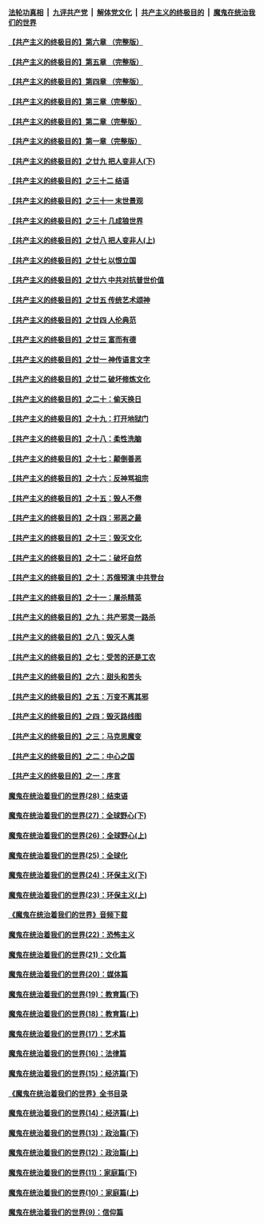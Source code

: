 ####  [法轮功真相](../../../../basic/blob/master/README.md?t=03070753) &nbsp;|&nbsp; [九评共产党](../../../../9ping.md/blob/master/README.md?t=03070753) &nbsp;|&nbsp; [解体党文化](../../../../jtdwh.md/blob/master/README.md?t=03070753)  &nbsp;|&nbsp; [共产主义的终极目的](../../../../gczydzjmd.md/blob/master/README.md?t=03070753) &nbsp;|&nbsp; [魔鬼在统治我们的世界](../../../../mgztzwmdsj.md/blob/master/README.md?t=03070753) 

#### [【共产主义的终极目的】第六章 （完整版）](../pages/nsc422/n11428913.md?t=03070753) 

#### [【共产主义的终极目的】第五章 （完整版）](../pages/nsc422/n11428912.md?t=03070753) 

#### [【共产主义的终极目的】第四章 （完整版）](../pages/nsc422/n11428907.md?t=03070753) 

#### [【共产主义的终极目的】第三章（完整版）](../pages/nsc422/n11428848.md?t=03070753) 

#### [【共产主义的终极目的】第二章（完整版）](../pages/nsc422/n11428831.md?t=03070753) 

#### [【共产主义的终极目的】第一章（完整版）](../pages/nsc422/n11417651.md?t=03070753) 

#### [【共产主义的终极目的】之廿九 把人变非人(下)](../pages/nsc422/n11344140.md?t=03070753) 

#### [【共产主义的终极目的】之三十二 结语](../pages/nsc422/n11360535.md?t=03070753) 

#### [【共产主义的终极目的】之三十一 末世景观](../pages/nsc422/n11351129.md?t=03070753) 

#### [【共产主义的终极目的】之三十 几成狼世界](../pages/nsc422/n11348280.md?t=03070753) 

#### [【共产主义的终极目的】之廿八 把人变非人(上)](../pages/nsc422/n11340492.md?t=03070753) 

#### [【共产主义的终极目的】之廿七 以恨立国](../pages/nsc422/n11336944.md?t=03070753) 

#### [【共产主义的终极目的】之廿六 中共对抗普世价值](../pages/nsc422/n11324785.md?t=03070753) 

#### [【共产主义的终极目的】之廿五 传统艺术颂神](../pages/nsc422/n11296396.md?t=03070753) 

#### [【共产主义的终极目的】之廿四 人伦典范](../pages/nsc422/n11296397.md?t=03070753) 

#### [【共产主义的终极目的】之廿三 富而有德](../pages/nsc422/n11283598.md?t=03070753) 

#### [【共产主义的终极目的】之廿一 神传语言文字](../pages/nsc422/n11263265.md?t=03070753) 

#### [【共产主义的终极目的】之廿二 破坏修炼文化](../pages/nsc422/n11245728.md?t=03070753) 

#### [【共产主义的终极目的】之二十：偷天换日](../pages/nsc422/n11238846.md?t=03070753) 

#### [【共产主义的终极目的】之十九：打开地狱门](../pages/nsc422/n11206376.md?t=03070753) 

#### [【共产主义的终极目的】之十八：柔性洗脑](../pages/nsc422/n11199994.md?t=03070753) 

#### [【共产主义的终极目的】之十七：颠倒善恶](../pages/nsc422/n11179782.md?t=03070753) 

#### [【共产主义的终极目的】之十六：反神骂祖宗](../pages/nsc422/n11166798.md?t=03070753) 

#### [【共产主义的终极目的】之十五：毁人不倦](../pages/nsc422/n11166792.md?t=03070753) 

#### [【共产主义的终极目的】之十四：邪恶之最](../pages/nsc422/n11150249.md?t=03070753) 

#### [【共产主义的终极目的】之十三：毁灭文化](../pages/nsc422/n11135227.md?t=03070753) 

#### [【共产主义的终极目的】之十二：破坏自然](../pages/nsc422/n11135214.md?t=03070753) 

#### [【共产主义的终极目的】之十：苏俄预演 中共登台](../pages/nsc422/n11118424.md?t=03070753) 

#### [【共产主义的终极目的】之十一：屠杀精英](../pages/nsc422/n11118442.md?t=03070753) 

#### [【共产主义的终极目的】之九：共产邪灵一路杀](../pages/nsc422/n11114139.md?t=03070753) 

#### [【共产主义的终极目的】之八：毁灭人类](../pages/nsc422/n11108503.md?t=03070753) 

#### [【共产主义的终极目的】之七：受苦的还是工农](../pages/nsc422/n11101809.md?t=03070753) 

#### [【共产主义的终极目的】之六：甜头和苦头](../pages/nsc422/n11096971.md?t=03070753) 

#### [【共产主义的终极目的】之五：万变不离其邪](../pages/nsc422/n11091285.md?t=03070753) 

#### [【共产主义的终极目的】之四：毁灭路线图](../pages/nsc422/n11086284.md?t=03070753) 

#### [【共产主义的终极目的】之三：马克思魔变](../pages/nsc422/n11061941.md?t=03070753) 

#### [【共产主义的终极目的】之二：中心之国](../pages/nsc422/n11047728.md?t=03070753) 

#### [【共产主义的终极目的】之一：序言](../pages/nsc422/n11086077.md?t=03070753) 

#### [魔鬼在统治着我们的世界(28)：结束语](../pages/nsc422/n10936246.md?t=03070753) 

#### [魔鬼在统治着我们的世界(27)：全球野心(下)](../pages/nsc422/n10928319.md?t=03070753) 

#### [魔鬼在统治着我们的世界(26)：全球野心(上)](../pages/nsc422/n10900318.md?t=03070753) 

#### [魔鬼在统治着我们的世界(25)：全球化](../pages/nsc422/n10788205.md?t=03070753) 

#### [魔鬼在统治着我们的世界(24)：环保主义(下)](../pages/nsc422/n10695307.md?t=03070753) 

#### [魔鬼在统治着我们的世界(23)：环保主义(上)](../pages/nsc422/n10688613.md?t=03070753) 

#### [《魔鬼在统治着我们的世界》音频下载](../pages/nsc422/n10635553.md?t=03070753) 

#### [魔鬼在统治着我们的世界(22)：恐怖主义](../pages/nsc422/n10614727.md?t=03070753) 

#### [魔鬼在统治着我们的世界(21)：文化篇](../pages/nsc422/n10597706.md?t=03070753) 

#### [魔鬼在统治着我们的世界(20)：媒体篇](../pages/nsc422/n10586579.md?t=03070753) 

#### [魔鬼在统治着我们的世界(19)：教育篇(下)](../pages/nsc422/n10564808.md?t=03070753) 

#### [魔鬼在统治着我们的世界(18)：教育篇(上)](../pages/nsc422/n10526970.md?t=03070753) 

#### [魔鬼在统治着我们的世界(17)：艺术篇](../pages/nsc422/n10499093.md?t=03070753) 

#### [魔鬼在统治着我们的世界(16)：法律篇](../pages/nsc422/n10485969.md?t=03070753) 

#### [魔鬼在统治着我们的世界(15)：经济篇(下)](../pages/nsc422/n10469975.md?t=03070753) 

#### [《魔鬼在统治着我们的世界》全书目录](../pages/nsc422/n10464261.md?t=03070753) 

#### [魔鬼在统治着我们的世界(14)：经济篇(上)](../pages/nsc422/n10457370.md?t=03070753) 

#### [魔鬼在统治着我们的世界(13)：政治篇(下)](../pages/nsc422/n10448270.md?t=03070753) 

#### [魔鬼在统治着我们的世界(12)：政治篇(上)](../pages/nsc422/n10444576.md?t=03070753) 

#### [魔鬼在统治着我们的世界(11)：家庭篇(下)](../pages/nsc422/n10440961.md?t=03070753) 

#### [魔鬼在统治着我们的世界(10)：家庭篇(上)](../pages/nsc422/n10435448.md?t=03070753) 

#### [魔鬼在统治着我们的世界(9)：信仰篇](../pages/nsc422/n10432159.md?t=03070753) 


